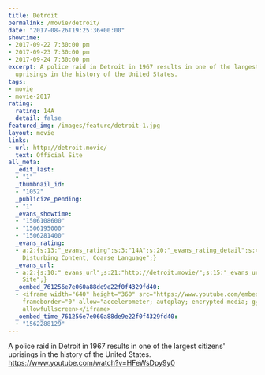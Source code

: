 ```yaml
---
title: Detroit
permalink: /movie/detroit/
date: "2017-08-26T19:25:36+00:00"
showtime:
- 2017-09-22 7:30:00 pm
- 2017-09-23 7:30:00 pm
- 2017-09-24 7:30:00 pm
excerpt: A police raid in Detroit in 1967 results in one of the largest citizens&#8217;
  uprisings in the history of the United States.
tags:
- movie
- movie-2017
rating:
  rating: 14A
  detail: false
featured_img: /images/feature/detroit-1.jpg
layout: movie
links:
- url: http://detroit.movie/
  text: Official Site
all_meta:
  _edit_last:
  - "1"
  _thumbnail_id:
  - "1052"
  _publicize_pending:
  - "1"
  _evans_showtime:
  - "1506108600"
  - "1506195000"
  - "1506281400"
  _evans_rating:
  - a:2:{s:13:"_evans_rating";s:3:"14A";s:20:"_evans_rating_detail";s:45:"Violence,
    Disturbing Content, Coarse Language";}
  _evans_url:
  - a:2:{s:10:"_evans_url";s:21:"http://detroit.movie/";s:15:"_evans_url_name";s:13:"Official
    Site";}
  _oembed_761256e7e060a88de9e22f0f4329fd40:
  - <iframe width="640" height="360" src="https://www.youtube.com/embed/HFeWsDpy9y0?feature=oembed"
    frameborder="0" allow="accelerometer; autoplay; encrypted-media; gyroscope; picture-in-picture"
    allowfullscreen></iframe>
  _oembed_time_761256e7e060a88de9e22f0f4329fd40:
  - "1562288129"
---
```


A police raid in Detroit in 1967 results in one of the largest citizens' uprisings in the history of the United States. https://www.youtube.com/watch?v=HFeWsDpy9y0